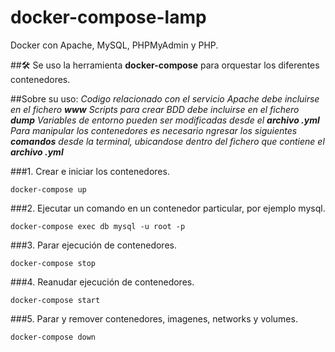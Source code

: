 # docker-compose-lamp

Docker con Apache, MySQL, PHPMyAdmin y PHP. 

##🛠️
Se uso la herramienta **docker-compose** para orquestar los diferentes contenedores. 

##Sobre su uso:
_Codigo relacionado con el servicio Apache debe incluirse en el fichero **www**_
_Scripts para crear BDD debe incluirse en el fichero **dump**_
_Variables de entorno pueden ser modificadas desde el **archivo .yml**_
_Para manipular los contenedores es necesario ngresar los siguientes **comandos** desde la terminal, ubicandose dentro del fichero que contiene el **archivo .yml**_

###1. Crear e iniciar los contenedores.

```
docker-compose up 
```

###2. Ejecutar un comando en un contenedor particular, por ejemplo mysql.
```
docker-compose exec db mysql -u root -p
```

###3. Parar ejecución de contenedores.
```
docker-compose stop
```

###4. Reanudar ejecución de contenedores.
```
docker-compose start
```

###5. Parar y remover contenedores, imagenes, networks y volumes.
```
docker-compose down
```